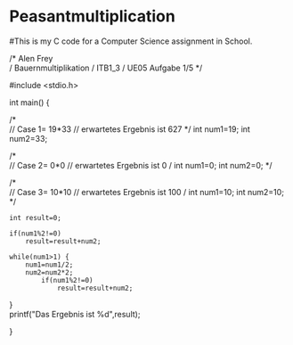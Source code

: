 # Peasantmultiplication

#This is my C code for a Computer Science assignment in School.

/*	Alen Frey	
/	Bauernmultiplikation
/	ITB1_3
/	UE05 Aufgabe 1/5
*/

#include <stdio.h>



int main()
{
	
/*	
//	Case 1= 19*33
//	erwartetes Ergebnis ist 627
*/
	int num1=19;
	int num2=33;


/*	
//	Case 2= 0*0
//	erwartetes Ergebnis ist 0
/
	int num1=0;
	int num2=0;
*/

/*	
//	Case 3= 10*10
//	erwartetes Ergebnis ist 100
/
	int num1=10;
	int num2=10;
*/


	int result=0;

	if(num1%2!=0)		
		result=result+num2;

	while(num1>1) {
		num1=num1/2;
		num2=num2*2;
			if(num1%2!=0)
				result=result+num2;
}			
	printf("Das Ergebnis ist %d",result);

}
